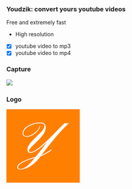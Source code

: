 ### Youdzik: convert yours youtube videos
Free and extremely fast

- High resolution
- [x] youtube video to mp3
- [x] youtube video to mp4

### Capture
![](https://i.ibb.co/HB3CfdL/youdzik.png)

### Logo
![](public/logo192.png)